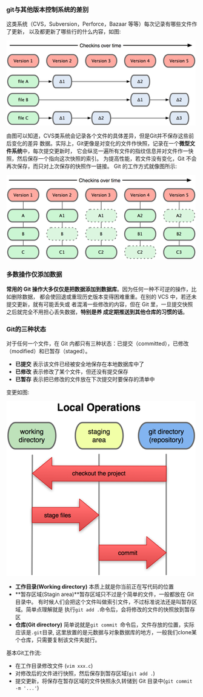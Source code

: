 ### git与其他版本控制系统的差别

这类系统（CVS，Subversion，Perforce，Bazaar 等等）每次记录有哪些文件作了更新，
以及都更新了哪些行的什么内容，如图:

![CVS](image/cvs-file.png)

由图可以知道，CVS类系统会记录各个文件的具体差异，但是Git并不保存这些前后变化的差异
数据。实际上，Git更像是对变化的文件作快照，记录在一个**微型文件系统**中，每次提交更新时，
它会纵览一遍所有文件的指纹信息并对文件作一快照，然后保存一个指向这次快照的索引。
为提高性能，若文件没有变化，Git 不会再次保存，而只对上次保存的快照作一链接。
Git 的工作方式就像图所示:

![GIT](image/git-file.png)

### 多数操作仅添加数据

**常用的 Git 操作大多仅仅是把数据添加到数据库**。因为任何一种不可逆的操作，比如删除数据，
都会使回退或重现历史版本变得困难重重。在别的 VCS 中，若还未提交更新，就有可能丢失或
者混淆一些修改的内容，但在 Git 里，一旦提交快照之后就完全不用担心丢失数据，**特别是养
成定期推送到其他仓库的习惯的话**。

### Git的三种状态

对于任何一个文件，在 Git 内都只有三种状态：已提交（committed），已修改（modified）和已暂存（staged）。

- **已提交** 表示该文件已经被安全地保存在本地数据库中了
- **已修改** 表示修改了某个文件，但还没有提交保存
- **已暂存** 表示把已修改的文件放在下次提交时要保存的清单中

变更如图:

![](image/1-3.png)

- **工作目录(Working directory)** 本质上就是你当前正在写代码的位置
- **暂存区域(Stagin area)**暂存区域只不过是个简单的文件，一般都放在 Git 目录中。
有时候人们会把这个文件叫做索引文件，不过标准说法还是叫暂存区域。简单点理解就是
执行`git add .`命令后，会将修改的文件的快照放到暂存区
- **仓库(Git directory)** 简单说就是`git commit `命令后，文件存放的位置，实际应该是`.git`目录,
这里放置的是元数据与对象数据库的地方，一般我们clone某个仓库，只需要复制该文件夹就行。

基本Git工作流:

- 在工作目录修改文件 (`vim xxx.c`)
- 对修改后的文件进行快照，然后保存到暂存区域(`git add .`)
- 提交更新，将保存在暂存区域的文件快照永久转储到 Git 目录中(`git commit -m '...'`)
